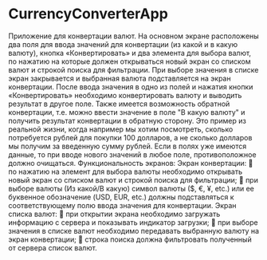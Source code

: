 # CurrencyConverterApp

Приложение для конвертации валют.
На основном экране расположены два поля для ввода значений для конвертации (из какой и в какую валюту), кнопка «Конвертировать» и два элемента для выбора валют, по нажатию на которые должен открываться новый экран со списком валют и строкой поиска для фильтрации.
При выборе значения в списке экран закрывается и выбранная валюта подставляется на экран конвертации.
После ввода значения в одно из полей и нажатия кнопки «Конвертировать» необходимо
 конвертировать валюту и выводить результат в другое поле.
Также имеется возможность обратной конвертации, т.е. можно ввести значение в поле "В какую валюту" и получить результат конвертации в обратную сторону. Это пример из реальной жизни, когда например мы хотим посмотреть, сколько потребуется рублей для покупки 100 долларов, а не сколько долларов мы получим за введенную сумму рублей.
Если в полях уже имеются данные, то при вводе нового значений в любое поле, противоположное должно очищаться.
Функциональность экранов: Экран конвертации:
 по нажатию на элемент для выбора валюты необходимо открывать новый экран со списком валют и строкой поиска для фильтрации;
 при выборе валюты (Из какой/В какую) символ валюты ($, €, ¥, etc.) или ее буквенное обозначение (USD, EUR, etc.) должны подставляться к соответствующему полю ввода значения для конвертации.
Экран списка валют:
 при открытии экрана необходимо загружать информацию с сервера и показывать индикатор
загрузки;
 при выборе значения в списке валют необходимо передавать выбранную валюту на
экран конвертации;
 строка поиска должна фильтровать полученный от сервера список валют.
